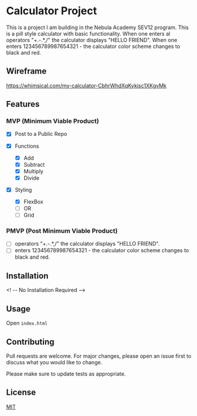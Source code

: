 # Calculator Project

This is a project I am building in the Nebula Academy SEV12 program. This is a pill style calculator with basic functionality. When one enters al operators "+.-.*,/" the calculator displays "HELLO FRIEND". When one enters 123456789987654321 - the calculator color scheme changes to black and red. 

## Wireframe
https://whimsical.com/my-calculator-CbhrWhdXqKykjsc1XKgvMk


## Features

### MVP (Minimum Viable Product)

-[X] Post to a Public Repo

- [X] Functions
   - [X] Add
   - [X] Subtract
   - [X] Multiply
   - [X] Divide
- [X] Styling
   - [X] FlexBox
   - [ ] OR
   - [ ] Grid

### PMVP (Post Minimum Viable Product)

- [ ] operators "+.-.*,/" the calculator displays "HELLO FRIEND". 
- [ ] enters 123456789987654321 - the calculator color scheme changes to black and red. 

## Installation

<! -- No Installation Required -->

## Usage

Open `index.html`

## Contributing

Pull requests are welcome. For major changes, please open an issue first
to discuss what you would like to change.

Please make sure to update tests as appropriate.

## License

[MIT](https://choosealicense.com/licenses/mit/)